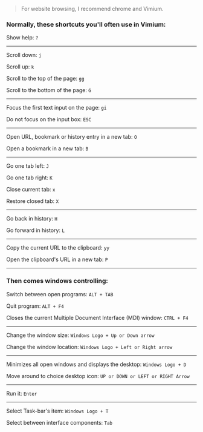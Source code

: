 > For website browsing, I recommend chrome and Vimium.


### Normally, these shortcuts you'll often use in Vimium:


Show help: `?`

___


Scroll down: `j`

Scroll up: `k`

Scroll to the top of the page: `gg`

Scroll to the bottom of the page: `G`

___


Focus the first text input on the page: `gi`

Do not focus on the input box: `ESC`

___


Open URL, bookmark or history entry in a new tab: `O`

Open a bookmark in a new tab: `B`

___


Go one tab left: `J`

Go one tab right: `K`

Close current tab: `x`

Restore closed tab: `X`

___


Go back in history: `H`

Go forward in history: `L`

___


Copy the current URL to the clipboard: `yy`

Open the clipboard's URL in a new tab: `P`

___



### Then comes windows controlling:


Switch between open programs: `ALT + TAB`

Quit program: `ALT + F4`

Closes the current Multiple Document Interface (MDI) window: `CTRL + F4`

___


Change the window size: `Windows Logo + Up or Down arrow`

Change the window location: `Windows Logo + Left or Right arrow`

___


Minimizes all open windows and displays the desktop: `Windows Logo + D`

Move around to choice desktop icon: `UP or DOWN or LEFT or RIGHT Arrow`

___


Run it: `Enter`

___


Select Task-bar's item: `Windows Logo + T`


Select between interface components: `Tab`
